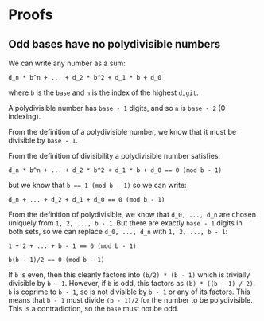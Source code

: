# Proofs

## Odd bases have no polydivisible numbers

We can write any number as a sum:

```
d_n * b^n + ... + d_2 * b^2 + d_1 * b + d_0
```

where `b` is the `base` and `n` is the index of the highest `digit`.

A polydivisible number has `base - 1` digits, and so `n` is `base - 2` (0-indexing).

From the definition of a polydivisible number, we know that it must be divisible by `base - 1`.

From the definition of divisibility a polydivisible number satisfies:

```
d_n * b^n + ... + d_2 * b^2 + d_1 * b + d_0 == 0 (mod b - 1)
```

but we know that `b == 1 (mod b - 1)` so we can write:

```
d_n + ... + d_2 + d_1 + d_0 == 0 (mod b - 1)
```

From the definition of polydivisible, we know that `d_0, ..., d_n` are chosen uniquely from `1, 2, ..., b - 1`. But there are exactly `base - 1` digits in both sets, so we can replace `d_0, ..., d_n` with `1, 2, ..., b - 1`:

```
1 + 2 + ... + b - 1 == 0 (mod b - 1)

b(b - 1)/2 == 0 (mod b - 1)
```

If `b` is even, then this cleanly factors into `(b/2) * (b - 1)` which is trivially divisible by `b - 1`. However, if `b` is odd, this factors as `(b) * ((b - 1) / 2)`. `b` is coprime to `b - 1`, so is not divisible by `b - 1` or any of its factors. This means that `b - 1` must divide `(b - 1)/2` for the number to be polydivisible. This is a contradiction, so the `base` must not be odd.
